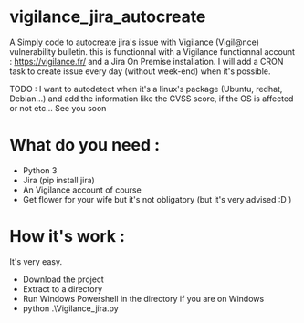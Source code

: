 # vigilance_jira_autocreate
A Simply code to autocreate jira's issue with Vigilance (Vigil@nce) vulnerability bulletin. 
this is functionnal with a Vigilance functionnal account : https://vigilance.fr/ and a Jira On Premise installation. 
I will add a CRON task to create issue every day (without week-end) when it's possible. 

TODO : 
I want to autodetect when it's a linux's package (Ubuntu, redhat, Debian...) and add the information like the CVSS score, if the OS is affected or not etc... See you soon
# What do you need : 
* Python 3
* Jira (pip install jira)
* An Vigilance account of course
* Get flower for your wife but it's not obligatory (but it's very advised :D )


# How it's work : 
It's very easy. 
* Download the project
* Extract to a directory
* Run Windows Powershell in the directory if you are on Windows
* python .\Vigilance_jira.py
